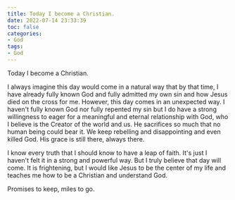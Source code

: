 ```yaml
---
title: Today I become a Christian.
date: 2022-07-14 23:33:39
toc: false
categories:
- God
tags:
- God
---
```


Today I become a Christian.

<!--more-->

I always imagine this day would come in a natural way that by that time, I have already fully known God and fully admitted  my own sin and how Jesus died on the cross for me. However, this day comes in an unexpected way. I haven't fully known God nor fully repented my sin but I do have a strong willingness to eager for a meaningful and eternal relationship with God, who I believe is the Creator of the world and us. He sacrifices so much that no human being could bear it. We keep rebelling and disappointing and even killed God. His grace is still there, always there.

I know every truth that I should know to have a leap of faith. It's just I haven't felt it in a strong and powerful way. But I truly believe that day will come. It is frightening, but I would like Jesus to be the center of my life and teaches me how to be a Christian and understand God.

Promises to keep, miles to go.
